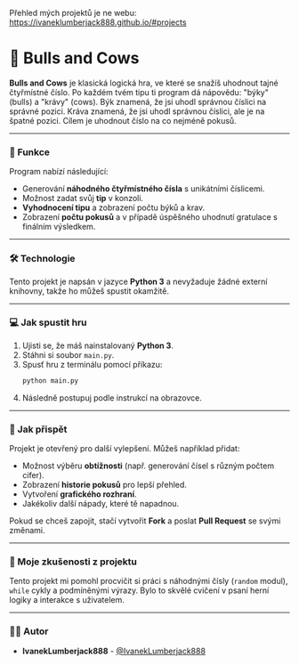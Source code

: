 Přehled mých projektů je ne webu: https://ivaneklumberjack888.github.io/#projects

# 🐂 Bulls and Cows

**Bulls and Cows** je klasická logická hra, ve které se snažíš uhodnout tajné čtyřmístné číslo. Po každém tvém tipu ti program dá nápovědu: "býky" (bulls) a "krávy" (cows). Býk znamená, že jsi uhodl správnou číslici na správné pozici. Kráva znamená, že jsi uhodl správnou číslici, ale je na špatné pozici. Cílem je uhodnout číslo na co nejméně pokusů.

---

### 🚀 Funkce

Program nabízí následující:

-   Generování **náhodného čtyřmístného čísla** s unikátními číslicemi.
-   Možnost zadat svůj **tip** v konzoli.
-   **Vyhodnocení tipu** a zobrazení počtu býků a krav.
-   Zobrazení **počtu pokusů** a v případě úspěšného uhodnutí gratulace s finálním výsledkem.

---

### 🛠️ Technologie

Tento projekt je napsán v jazyce **Python 3** a nevyžaduje žádné externí knihovny, takže ho můžeš spustit okamžitě.

---

### 💻 Jak spustit hru

1.  Ujisti se, že máš nainstalovaný **Python 3**.
2.  Stáhni si soubor `main.py`.
3.  Spusť hru z terminálu pomocí příkazu:
    ```bash
    python main.py
    ```
4.  Následně postupuj podle instrukcí na obrazovce.

---

### 📝 Jak přispět

Projekt je otevřený pro další vylepšení. Můžeš například přidat:

-   Možnost výběru **obtížnosti** (např. generování čísel s různým počtem cifer).
-   Zobrazení **historie pokusů** pro lepší přehled.
-   Vytvoření **grafického rozhraní**.
-   Jakékoliv další nápady, které tě napadnou.

Pokud se chceš zapojit, stačí vytvořit **Fork** a poslat **Pull Request** se svými změnami.

---

### 📌 Moje zkušenosti z projektu

Tento projekt mi pomohl procvičit si práci s náhodnými čísly (`random` modul), `while` cykly a podmíněnými výrazy. Bylo to skvělé cvičení v psaní herní logiky a interakce s uživatelem.

---

### 👨‍💻 Autor

-   **IvanekLumberjack888** - [@IvanekLumberjack888](https://github.com/IvanekLumberjack888)
